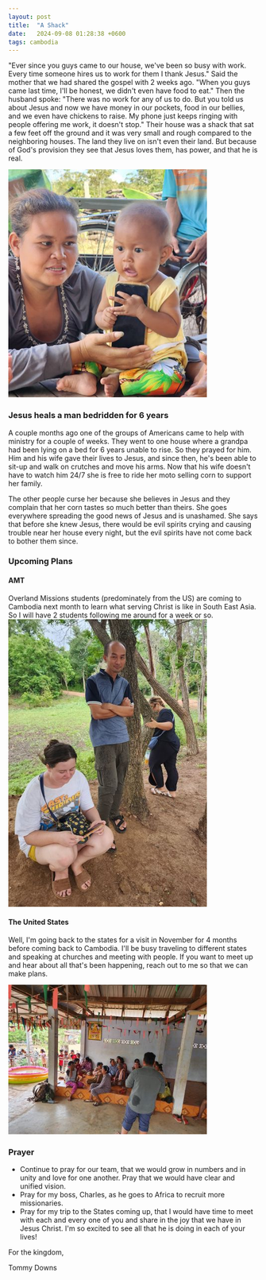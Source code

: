 ```yaml
---
layout: post
title:  "A Shack"
date:   2024-09-08 01:28:38 +0600
tags: cambodia
---
```

"Ever since you guys came to our house, we've been so busy with work. Every time someone hires us to work for them I thank Jesus." Said the mother that we had shared the gospel with 2 weeks ago. "When you guys came last time, I'll be honest, we didn't even have food to eat."
Then the husband spoke: "There was no work for any of us to do. But you told us about Jesus and now we have money in our pockets, food in our bellies, and we even have chickens to raise. My phone just keeps ringing with people offering me work, it doesn't stop." Their house was a shack that sat a few feet off the ground and it was very small and rough compared to the neighboring houses. The land they live on isn't even their land. But because of God's provision they see that Jesus loves them, has power, and that he is real.

![](/assets/pics/2024/09/reaksmey.jpg)

### Jesus heals a man bedridden for 6 years

A couple months ago one of the groups of Americans came to help with ministry for a couple of weeks. They went to one house  where a grandpa had been lying on a bed for 6 years unable to rise. So they prayed for him. Him and his wife gave their lives to Jesus, and since then, he's been able to sit-up and walk on crutches and move his arms. Now that his wife doesn't have to watch him 24/7 she is free to ride her moto selling corn to support her family.

The other people curse her because she believes in Jesus and they complain that her corn tastes so much better than theirs. She goes everywhere spreading the good news of Jesus and is unashamed. She says that before she knew Jesus, there would be evil spirits crying and causing trouble near her house every night, but the evil spirits have not come back to bother them since.

### Upcoming Plans
#### AMT
Overland Missions students (predominately from the US) are coming to Cambodia next month to learn what serving Christ is like in South East Asia. So I will have 2 students following me around for a week or so.
![](/assets/pics/2024/09/charmia.jpg)

#### The United States
Well, I'm going back to the states for a visit in November for 4 months before coming back to Cambodia. I'll be busy traveling to different states and speaking at churches and meeting with people. If you want to meet up and hear about all that's been happening, reach out to me so that we can make plans.

![](/assets/pics/2024/09/expkra.jpg)

### Prayer
- Continue to pray for our team, that we would grow in numbers and in unity and love for one another. Pray that we would have clear and unified vision.
- Pray for my boss, Charles, as he goes to Africa to recruit more missionaries.
- Pray for my trip to the States coming up, that I would have time to meet with each and every one of you and share in the joy that we have in Jesus Christ. I'm so excited to see all that he is doing in each of your lives!

For the kingdom,

Tommy Downs
